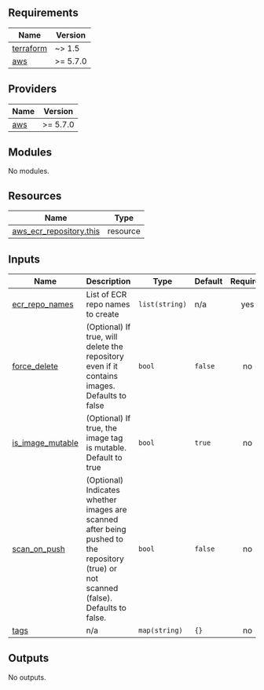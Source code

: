 ## Requirements

| Name | Version |
|------|---------|
| <a name="requirement_terraform"></a> [terraform](#requirement\_terraform) | ~> 1.5 |
| <a name="requirement_aws"></a> [aws](#requirement\_aws) | >= 5.7.0 |

## Providers

| Name | Version |
|------|---------|
| <a name="provider_aws"></a> [aws](#provider\_aws) | >= 5.7.0 |

## Modules

No modules.

## Resources

| Name | Type |
|------|------|
| [aws_ecr_repository.this](https://registry.terraform.io/providers/hashicorp/aws/latest/docs/resources/ecr_repository) | resource |

## Inputs

| Name | Description | Type | Default | Required |
|------|-------------|------|---------|:--------:|
| <a name="input_ecr_repo_names"></a> [ecr\_repo\_names](#input\_ecr\_repo\_names) | List of ECR repo names to create | `list(string)` | n/a | yes |
| <a name="input_force_delete"></a> [force\_delete](#input\_force\_delete) | (Optional) If true, will delete the repository even if it contains images. Defaults to false | `bool` | `false` | no |
| <a name="input_is_image_mutable"></a> [is\_image\_mutable](#input\_is\_image\_mutable) | (Optional) If true, the image tag is mutable. Default to true | `bool` | `true` | no |
| <a name="input_scan_on_push"></a> [scan\_on\_push](#input\_scan\_on\_push) | (Optional) Indicates whether images are scanned after being pushed to the repository (true) or not scanned (false). Defaults to false. | `bool` | `false` | no |
| <a name="input_tags"></a> [tags](#input\_tags) | n/a | `map(string)` | `{}` | no |

## Outputs

No outputs.
